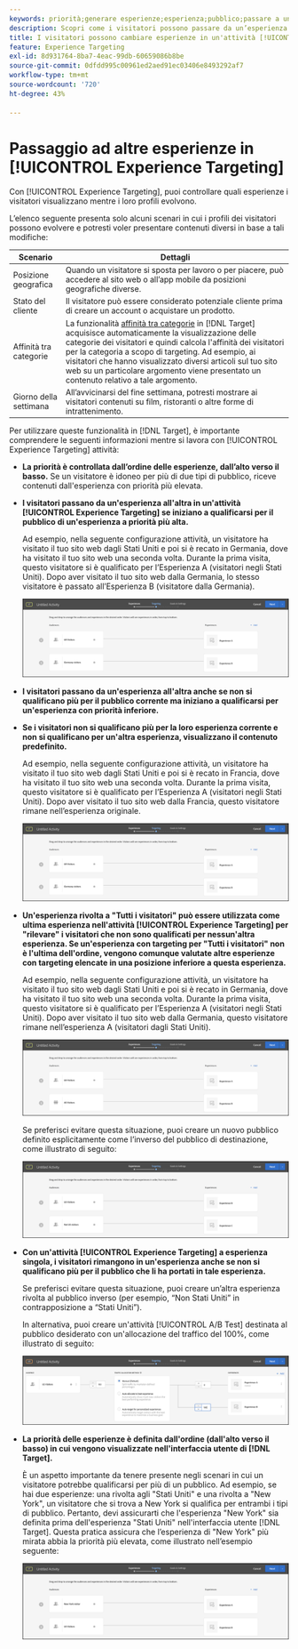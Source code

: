 ```yaml
---
keywords: priorità;generare esperienze;esperienza;pubblico;passare a un’altra esperienza;compositore esperienza visivo
description: Scopri come i visitatori possono passare da un’esperienza all’altra in un’attività  [!DNL Adobe Target] [!UICONTROL Experience Targeting] (XT) mentre i loro profili evolvono.
title: I visitatori possono cambiare esperienze in un'attività [!UICONTROL Experience Targeting]?
feature: Experience Targeting
exl-id: 8d931764-8ba7-4eac-99db-60659086b8be
source-git-commit: 0dfdd995c00961ed2aed91ec03406e8493292af7
workflow-type: tm+mt
source-wordcount: '720'
ht-degree: 43%

---
```


# Passaggio ad altre esperienze in [!UICONTROL Experience Targeting]

Con [!UICONTROL Experience Targeting], puoi controllare quali esperienze i visitatori visualizzano mentre i loro profili evolvono.

L’elenco seguente presenta solo alcuni scenari in cui i profili dei visitatori possono evolvere e potresti voler presentare contenuti diversi in base a tali modifiche:

| Scenario | Dettagli |
|--- |--- |
| Posizione geografica | Quando un visitatore si sposta per lavoro o per piacere, può accedere al sito web o all’app mobile da posizioni geografiche diverse. |
| Stato del cliente | Il visitatore può essere considerato potenziale cliente prima di creare un account o acquistare un prodotto. |
| Affinità tra categorie | La funzionalità [affinità tra categorie](/help/main/c-target/c-visitor-profile/category-affinity.md) in [!DNL Target] acquisisce automaticamente la visualizzazione delle categorie dei visitatori e quindi calcola l&#39;affinità dei visitatori per la categoria a scopo di targeting. Ad esempio, ai visitatori che hanno visualizzato diversi articoli sul tuo sito web su un particolare argomento viene presentato un contenuto relativo a tale argomento. |
| Giorno della settimana | All’avvicinarsi del fine settimana, potresti mostrare ai visitatori contenuti su film, ristoranti o altre forme di intrattenimento. |

Per utilizzare queste funzionalità in [!DNL Target], è importante comprendere le seguenti informazioni mentre si lavora con [!UICONTROL Experience Targeting] attività:

* **La priorità è controllata dall’ordine delle esperienze, dall’alto verso il basso.** Se un visitatore è idoneo per più di due tipi di pubblico, riceve contenuti dall&#39;esperienza con priorità più elevata.
* **I visitatori passano da un&#39;esperienza all&#39;altra in un&#39;attività [!UICONTROL Experience Targeting] se iniziano a qualificarsi per il pubblico di un&#39;esperienza a priorità più alta.**

  Ad esempio, nella seguente configurazione attività, un visitatore ha visitato il tuo sito web dagli Stati Uniti e poi si è recato in Germania, dove ha visitato il tuo sito web una seconda volta. Durante la prima visita, questo visitatore si è qualificato per l’Esperienza A (visitatori negli Stati Uniti). Dopo aver visitato il tuo sito web dalla Germania, lo stesso visitatore è passato all’Esperienza B (visitatore dalla Germania).

  ![Priorità Stati Uniti > Germania](/help/main/c-activities/t-experience-target/t-xt-create/assets/xt_priority_us_germany-new.png)

* **I visitatori passano da un&#39;esperienza all&#39;altra anche se non si qualificano più per il pubblico corrente ma iniziano a qualificarsi per un&#39;esperienza con priorità inferiore.**
* **Se i visitatori non si qualificano più per la loro esperienza corrente e non si qualificano per un&#39;altra esperienza, visualizzano il contenuto predefinito.**

  Ad esempio, nella seguente configurazione attività, un visitatore ha visitato il tuo sito web dagli Stati Uniti e poi si è recato in Francia, dove ha visitato il tuo sito web una seconda volta. Durante la prima visita, questo visitatore si è qualificato per l’Esperienza A (visitatori negli Stati Uniti). Dopo aver visitato il tuo sito web dalla Francia, questo visitatore rimane nell’esperienza originale.

  ![Priorità Stati Uniti > Germania](/help/main/c-activities/t-experience-target/t-xt-create/assets/xt_priority_us_germany-new.png)

* **Un&#39;esperienza rivolta a &quot;Tutti i visitatori&quot; può essere utilizzata come ultima esperienza nell&#39;attività [!UICONTROL Experience Targeting] per &quot;rilevare&quot; i visitatori che non sono qualificati per nessun&#39;altra esperienza. Se un&#39;esperienza con targeting per &quot;Tutti i visitatori&quot; non è l&#39;ultima dell&#39;ordine, vengono comunque valutate altre esperienze con targeting elencate in una posizione inferiore a questa esperienza.**

  Ad esempio, nella seguente configurazione attività, un visitatore ha visitato il tuo sito web dagli Stati Uniti e poi si è recato in Germania, dove ha visitato il tuo sito web una seconda volta. Durante la prima visita, questo visitatore si è qualificato per l’Esperienza A (visitatori negli Stati Uniti). Dopo aver visitato il tuo sito web dalla Germania, questo visitatore rimane nell’esperienza A (visitatori dagli Stati Uniti).

  ![Priorità Stati Uniti > Tutti i visitatori](/help/main/c-activities/t-experience-target/t-xt-create/assets/xt_priority_us_all_visitors-new.png)

  Se preferisci evitare questa situazione, puoi creare un nuovo pubblico definito esplicitamente come l’inverso del pubblico di destinazione, come illustrato di seguito:

  ![Priorità Stati Uniti > Non Stati Uniti](/help/main/c-activities/t-experience-target/t-xt-create/assets/xt_priority_us_not_us-new.png)

* **Con un&#39;attività [!UICONTROL Experience Targeting] a esperienza singola, i visitatori rimangono in un&#39;esperienza anche se non si qualificano più per il pubblico che li ha portati in tale esperienza.**

  Se preferisci evitare questa situazione, puoi creare un’altra esperienza rivolta al pubblico inverso (per esempio, “Non Stati Uniti” in contrapposizione a “Stati Uniti”).

  In alternativa, puoi creare un&#39;attività [!UICONTROL A/B Test] destinata al pubblico desiderato con un&#39;allocazione del traffico del 100%, come illustrato di seguito:

  ![Priorità una esperienza](/help/main/c-activities/t-experience-target/t-xt-create/assets/xt_priority_one_experience-new.png)

* **La priorità delle esperienze è definita dall&#39;ordine (dall&#39;alto verso il basso) in cui vengono visualizzate nell&#39;interfaccia utente di [!DNL Target].**

  È un aspetto importante da tenere presente negli scenari in cui un visitatore potrebbe qualificarsi per più di un pubblico. Ad esempio, se hai due esperienze: una rivolta agli &quot;Stati Uniti&quot; e una rivolta a &quot;New York&quot;, un visitatore che si trova a New York si qualifica per entrambi i tipi di pubblico. Pertanto, devi assicurarti che l&#39;esperienza &quot;New York&quot; sia definita prima dell&#39;esperienza &quot;Stati Uniti&quot; nell&#39;interfaccia utente [!DNL Target]. Questa pratica assicura che l’esperienza di &quot;New York&quot; più mirata abbia la priorità più elevata, come illustrato nell’esempio seguente:

  ![Priorità New York > Stati Uniti](/help/main/c-activities/t-experience-target/t-xt-create/assets/xt_priority_ny_us-new.png)
